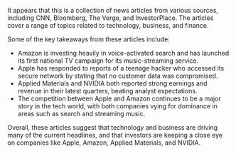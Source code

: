 It appears that this is a collection of news articles from various sources, including CNN, Bloomberg, The Verge, and InvestorPlace. The articles cover a range of topics related to technology, business, and finance.

Some of the key takeaways from these articles include:

* Amazon is investing heavily in voice-activated search and has launched its first national TV campaign for its music-streaming service.
* Apple has responded to reports of a teenage hacker who accessed its secure network by stating that no customer data was compromised.
* Applied Materials and NVIDIA both reported strong earnings and revenue in their latest quarters, beating analyst expectations.
* The competition between Apple and Amazon continues to be a major story in the tech world, with both companies vying for dominance in areas such as search and streaming music.

Overall, these articles suggest that technology and business are driving many of the current headlines, and that investors are keeping a close eye on companies like Apple, Amazon, Applied Materials, and NVIDIA.